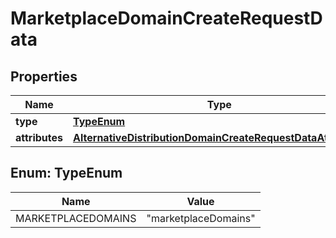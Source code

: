 

# MarketplaceDomainCreateRequestData


## Properties

| Name | Type | Description | Notes |
|------------ | ------------- | ------------- | -------------|
|**type** | [**TypeEnum**](#TypeEnum) |  |  |
|**attributes** | [**AlternativeDistributionDomainCreateRequestDataAttributes**](AlternativeDistributionDomainCreateRequestDataAttributes.md) |  |  |



## Enum: TypeEnum

| Name | Value |
|---- | -----|
| MARKETPLACEDOMAINS | &quot;marketplaceDomains&quot; |



